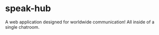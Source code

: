 # speak-hub
A web application designed for worldwide communication! All inside of a single chatroom.
